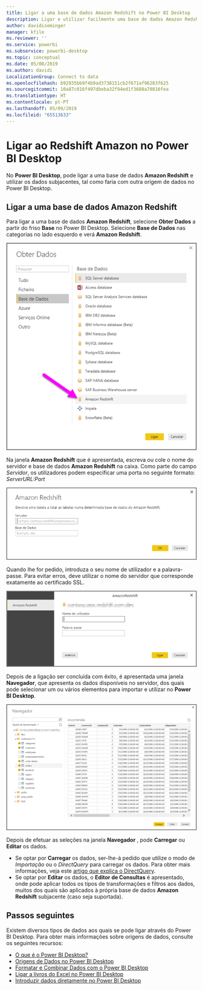 ```yaml
---
title: Ligar a uma base de dados Amazon Redshift no Power BI Desktop
description: Ligar e utilizar facilmente uma base de dados Amazon Redshift no Power BI Desktop
author: davidiseminger
manager: kfile
ms.reviewer: ''
ms.service: powerbi
ms.subservice: powerbi-desktop
ms.topic: conceptual
ms.date: 05/08/2019
ms.author: davidi
LocalizationGroup: Connect to data
ms.openlocfilehash: b92935bb9f4b9ad3738151cb2f671af96283f625
ms.sourcegitcommit: 10a87c016f497dbeba32f94ed1f3688a70816fea
ms.translationtype: HT
ms.contentlocale: pt-PT
ms.lasthandoff: 05/09/2019
ms.locfileid: "65513633"
---
```

# <a name="connect-to-amazon-redshift-in-power-bi-desktop"></a>Ligar ao Redshift Amazon no Power BI Desktop
No **Power BI Desktop**, pode ligar a uma base de dados **Amazon Redshift** e utilizar os dados subjacentes, tal como faria com outra origem de dados no Power BI Desktop.

## <a name="connect-to-an-amazon-redshift-database"></a>Ligar a uma base de dados Amazon Redshift
Para ligar a uma base de dados **Amazon Redshift**, selecione **Obter Dados** a partir do friso **Base** no Power BI Desktop. Selecione **Base de Dados** nas categorias no lado esquerdo e verá **Amazon Redshift**.

![](media/desktop-connect-redshift/connect_redshift_3.png)

Na janela **Amazon Redshift** que é apresentada, escreva ou cole o nome do servidor e base de dados **Amazon Redshift** na caixa. Como parte do campo *Servidor*, os utilizadores podem especificar uma porta no seguinte formato: *ServerURL:Port*

![](media/desktop-connect-redshift/connect_redshift_4.png)

Quando lhe for pedido, introduza o seu nome de utilizador e a palavra-passe. Para evitar erros, deve utilizar o nome do servidor que corresponde exatamente ao certificado SSL. 

![](media/desktop-connect-redshift/connect_redshift_5.png)

Depois de a ligação ser concluída com êxito, é apresentada uma janela **Navegador**, que apresenta os dados disponíveis no servidor, dos quais pode selecionar um ou vários elementos para importar e utilizar no **Power BI Desktop**.

![](media/desktop-connect-redshift/connect_redshift_6.png)

Depois de efetuar as seleções na janela **Navegador** , pode **Carregar** ou **Editar** os dados.

* Se optar por **Carregar** os dados, ser-lhe-á pedido que utilize o modo de *Importação* ou o *DirectQuery* para carregar os dados. Para obter mais informações, veja este [artigo que explica o DirectQuery](desktop-use-directquery.md).
* Se optar por **Editar** os dados, o **Editor de Consultas** é apresentado, onde pode aplicar todos os tipos de transformações e filtros aos dados, muitos dos quais são aplicados à própria base de dados **Amazon Redshift** subjacente (caso seja suportada).

## <a name="next-steps"></a>Passos seguintes
Existem diversos tipos de dados aos quais se pode ligar através do Power BI Desktop. Para obter mais informações sobre origens de dados, consulte os seguintes recursos:

* [O que é o Power BI Desktop?](desktop-what-is-desktop.md)
* [Origens de Dados no Power BI Desktop](desktop-data-sources.md)
* [Formatar e Combinar Dados com o Power BI Desktop](desktop-shape-and-combine-data.md)
* [Ligar a livros do Excel no Power BI Desktop](desktop-connect-excel.md)   
* [Introduzir dados diretamente no Power BI Desktop](desktop-enter-data-directly-into-desktop.md)   


